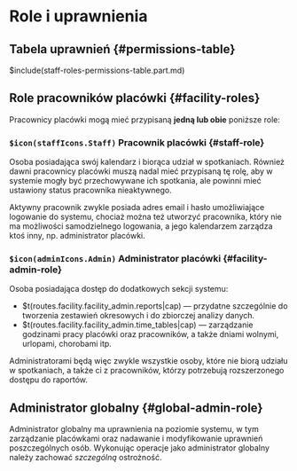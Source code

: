 # Role i uprawnienia

## Tabela uprawnień {#permissions-table}

$include(staff-roles-permissions-table.part.md)

## Role pracowników placówki {#facility-roles}

Pracownicy placówki mogą mieć przypisaną **jedną lub obie** poniższe role:

### `$icon(staffIcons.Staff)` Pracownik placówki {#staff-role}

Osoba posiadająca swój kalendarz i biorąca udział w spotkaniach.
Również dawni pracownicy placówki muszą nadal mieć przypisaną tę rolę, aby w systemie mogły być
przechowywane ich spotkania, ale powinni mieć ustawiony status pracownika nieaktywnego.

Aktywny pracownik zwykle posiada adres email i hasło umożliwiające logowanie do systemu, chociaż można
też utworzyć pracownika, który nie ma możliwości samodzielnego logowania, a jego kalendarzem zarządza
ktoś inny, np. administrator placówki.

### `$icon(adminIcons.Admin)` Administrator placówki {#facility-admin-role}

Osoba posiadająca dostęp do dodatkowych sekcji systemu:

- $t(routes.facility.facility_admin.reports|cap) — przydatne szczególnie do tworzenia zestawień
  okresowych i do zbiorczej analizy danych.
- $t(routes.facility.facility_admin.time_tables|cap) — zarządzanie godzinami pracy placówki oraz
  pracowników, a także dniami wolnymi, urlopami, chorobami itp.

Administratorami będą więc zwykle wszystkie osoby, które nie biorą udziału w spotkaniach, a także
ci z pracowników, którzy potrzebują rozszerzonego dostępu do raportów.

## Administrator globalny {#global-admin-role}

Administrator globalny ma uprawnienia na poziomie systemu, w tym zarządzanie placówkami oraz nadawanie
i modyfikowanie uprawnień poszczególnych osób. Wykonując operacje jako administrator globalny należy
zachować _szczególną_ ostrożność.

